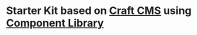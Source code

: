 # Starter Kit based on [Craft CMS](https://craftcms.com) using [Component Library](/pattern-library)
